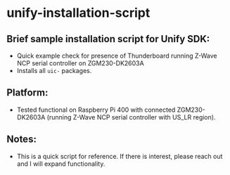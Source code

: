 # unify-installation-script

## Brief sample installation script for Unify SDK:
- Quick example check for presence of Thunderboard running Z-Wave NCP serial controller on ZGM230-DK2603A
- Installs all `uic-` packages.

## Platform:
- Tested functional on Raspberry Pi 400 with connected ZGM230-DK2603A (running Z-Wave NCP serial controller with US_LR region).

## Notes:
- This is a quick script for reference. If there is interest, please reach out and I will expand functionality.
